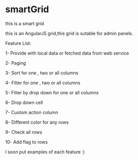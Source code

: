 # smartGrid
this is a smart grid

this is an AngularJS grid,this grid is sutable for admin panels.

Feature List:

1-  Provide with local data or fetched data from web service

2-  Paging

3-  Sort for one , two or all columns

4-  Filter for one , two or all columns

5-  Filter by drop down for one or all columns

6-  Drop down cell

7-  Custom action column

8-  Different color for any rows

9-  Check all rows

10- Add flag to rows


I soon put examples of each feature :)
